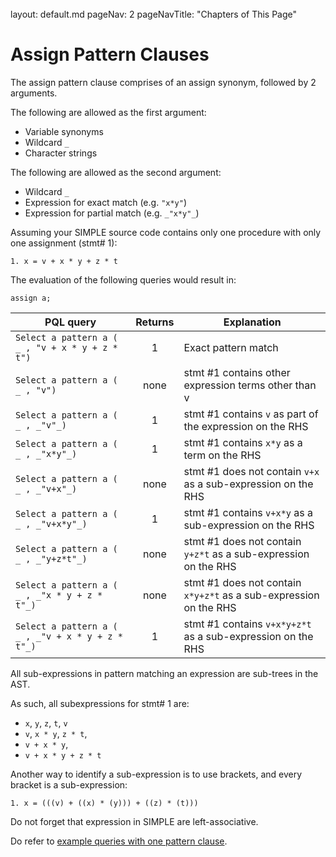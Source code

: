 <br>

<frontmatter>
  layout: default.md
  pageNav: 2
  pageNavTitle: "Chapters of This Page"
</frontmatter>

[](#assign-pattern-clauses)Assign Pattern Clauses
=================================================

The assign pattern clause comprises of an assign synonym, followed by 2 arguments.

The following are allowed as the first argument:

*   Variable synonyms
*   Wildcard `_`
*   Character strings

The following are allowed as the second argument:

*   Wildcard `_`
*   Expression for exact match (e.g. `"x*y"`)
*   Expression for partial match (e.g. `_"x*y"_`)

Assuming your SIMPLE source code contains only one procedure with only one assignment (stmt# 1):

`1. x = v + x * y + z * t`

The evaluation of the following queries would result in:

`assign a;`

| PQL query                                       | Returns | Explanation                                                     |
|-------------------------------------------------|:-------:|-----------------------------------------------------------------|
| `Select a pattern a ( _ , "v + x * y + z * t")`   | 1       | Exact pattern match                                             |
| `Select a pattern a ( _ , "v")`                   | none    | stmt #1 contains other expression terms other than v            |
| `Select a pattern a ( _ , _"v"_)`                 | 1       | stmt #1 contains `v` as part of the expression on the RHS         |
| `Select a pattern a ( _ , _"x*y"_)`               | 1       | stmt #1 contains `x*y` as a term on the RHS                       |
| `Select a pattern a ( _ , _"v+x"_)`               | none    | stmt #1 does not contain `v+x` as a sub-expression on the RHS     |
| `Select a pattern a ( _ , _"v+x*y"_)`             | 1       | stmt #1 contains `v+x*y` as a sub-expression on the RHS           |
| `Select a pattern a ( _ , _"y+z*t"_)`             | none    | stmt #1 does not contain `y+z*t` as a sub-expression on the RHS   |
| `Select a pattern a ( _ , _"x * y + z * t"_)`      | none    | stmt #1 does not contain `x*y+z*t` as a sub-expression on the RHS |
| `Select a pattern a ( _ , _"v + x * y + z * t"_)` | 1       | stmt #1 contains `v+x*y+z*t` as a sub-expression on the RHS       |

All sub-expressions in pattern matching an expression are sub-trees in the AST.

As such, all subexpressions for stmt# 1 are:

*   `x`, `y`, `z`, `t`, `v`
*   `v`, `x * y`, `z * t`,
*   `v + x * y`,
*   `v + x * y + z * t`

Another way to identify a sub-expression is to use brackets, and every bracket is a sub-expression:

`1. x = (((v) + ((x) * (y))) + ((z) * (t)))`

Do not forget that expression in SIMPLE are left-associative.

Do refer to [example queries with one pattern clause](example-queries.html#queries-with-one-pattern-clause).
